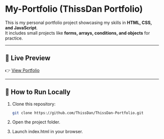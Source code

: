 # My-Portfolio (ThissDan Portfolio)  


This is my personal portfolio project showcasing my skills in **HTML, CSS, and JavaScript**.  
It includes small projects like **forms, arrays, conditions, and objects** for practice.  

---

## 🔗 Live Preview  
👉 [View Portfolio](http://127.0.0.1:5501/index.html)  

---

## 🚀 How to Run Locally  
1. Clone this repository:  
   ```bash
   git clone https://github.com/ThissDan/ThissDan-Portfolio.git
   
2. Open the project folder.

3. Launch index.html in your browser.
